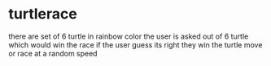 # turtlerace
there are set of 6 turtle in rainbow color the user is asked out of 6 turtle which would win the race if the user guess its right they win the turtle move or race at a random speed 
